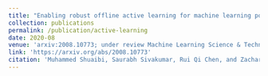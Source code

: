 ```yaml
---
title: "Enabling robust offline active learning for machine learning potentials using simple physics-based priors"
collection: publications
permalink: /publication/active-learning
date: 2020-08
venue: 'arxiv:2008.10773; under review Machine Learning Science & Technology'
link: 'https://arxiv.org/abs/2008.10773'
citation: 'Muhammed Shuaibi, Saurabh Sivakumar, Rui Qi Chen, and Zachary W. Ulissi.  Enabling robustoffline  active  learning  for  machine  learning  potentials  using  simple  physics-based  priors.arXivpreprint arXiv:2008.10773'
---
```

